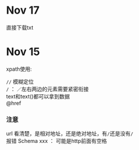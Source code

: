 
# Nov 17
直接下载txt


# Nov 15

xpath使用:

 `//`  模糊定位  
 `/` ： `／`左右两边的元素需要紧密衔接  
 text和text()都可以拿到数据  
 @href  
 
 
### 注意 
url 看清楚，是相对地址，还是绝对地址，有`/`还是没有`/`  
报错 Schema xxx ： 可能是http前面有空格  